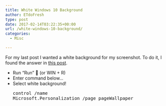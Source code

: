```yaml
---
title: White Windows 10 Background
author: ETdoFresh
type: post
date: 2017-02-14T03:22:35+00:00
url: /white-windows-10-background/
categories:
  - Misc

---
```

For my last post I wanted a white background for my screenshot. To do it, I found the answer in [this post][1].

  * Run &#8220;Run&#8221; 🙂 (or WIN + R)
  * Enter command below&#8230;
  * Select white background! <pre class="lang:default decode:true">control /name Microsoft.Personalization /page pageWallpaper</pre>

 [1]: https://answers.microsoft.com/en-us/windows/forum/windows_10-start/windows-10-background-solid-color-white-is-not-an/89c9a25e-d428-405d-b601-88454a7ebbf1
